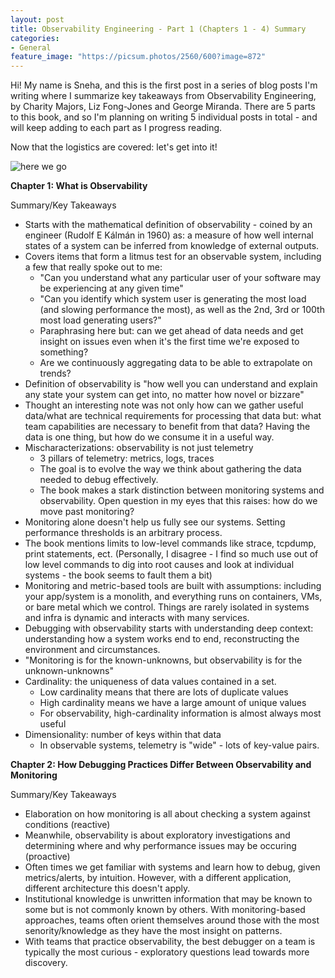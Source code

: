 ```yaml
---
layout: post
title: Observability Engineering - Part 1 (Chapters 1 - 4) Summary
categories:
- General
feature_image: "https://picsum.photos/2560/600?image=872"
---
```


Hi! My name is Sneha, and this is the first post in a series of blog posts I'm writing where I summarize key takeaways from Observability Engineering, by Charity Majors, Liz Fong-Jones and George Miranda. There are 5 parts to this book, and so I'm planning on writing 5 individual posts in total - and will keep adding to each part as I progress reading.

Now that the logistics are covered: let's get into it!

![here we go](https://media2.giphy.com/media/v1.Y2lkPTc5MGI3NjExeTk4YTAxZHMyYzdjOWxvemg3djA0NXh6dWFnNGlzaHVlaGY4anVscCZlcD12MV9pbnRlcm5hbF9naWZfYnlfaWQmY3Q9Zw/dSSbVlZgIXBtv2gK5k/giphy.gif)

<b> Chapter 1: What is Observability </b>

Summary/Key Takeaways

- Starts with the mathematical definition of observability - coined by an engineer (Rudolf E Kálmán in 1960) as: a measure of how well internal states of a system can be inferred from knowledge of external outputs.
- Covers items that form a litmus test for an observable system, including a few that really spoke out to me:
    - "Can you understand what any particular user of your software may be experiencing at any given time"
    - "Can you identify which system user is generating the most load (and slowing performance the most), as well as the 2nd, 3rd or 100th most load generating users?"
    - Paraphrasing here but: can we get ahead of data needs and get insight on issues even when it's the first time we're exposed to something? 
    - Are we continuously aggregating data to be able to extrapolate on trends?
- Definition of observability is "how well you can understand and explain any state your system can get into, no matter how novel or bizzare"
- Thought an interesting note was not only how can we gather useful data/what are technical requirements for processing that data but: what team capabilities are necessary to benefit from that data? Having the data is one thing, but how do we consume it in a useful way.
- Mischaracterizations: observability is not just telemetry
    - 3 pillars of telemetry: metrics, logs, traces
    - The goal is to evolve the way we think about gathering the data needed to debug effectively.
    - The book makes a stark distinction between monitoring systems and observability. Open question in my eyes that this raises: how do we move past monitoring?
- Monitoring alone doesn't help us fully see our systems. Setting performance thresholds is an arbitrary process.
- The book mentions limits to low-level commands like strace, tcpdump, print statements, ect. (Personally, I disagree - I find so much use out of low level commands to dig into root causes and look at individual systems - the book seems to fault them a bit)
- Monitoring and metric-based tools are built with assumptions: including your app/system is a monolith, and everything runs on containers, VMs, or bare metal which we control. Things are rarely isolated in systems and infra is dynamic and interacts with many services.
- Debugging with observability starts with understanding deep context: understanding how a system works end to end, reconstructing the environment and circumstances. 
- "Monitoring is for the known-unknowns, but observability is for the unknown-unknowns"
- Cardinality: the uniqueness of data values contained in a set. 
    - Low cardinality means that there are lots of duplicate values
    - High cardinality means we have a large amount of unique values
    - For observability, high-cardinality information is almost always most useful
- Dimensionality: number of keys within that data
    - In observable systems, telemetry is "wide" - lots of key-value pairs. 

<b> Chapter 2: How Debugging Practices Differ Between Observability and Monitoring </b>

Summary/Key Takeaways

- Elaboration on how monitoring is all about checking a system against conditions (reactive)
- Meanwhile, observability is about exploratory investigations and determining where and why performance issues may be occuring (proactive)
- Often times we get familiar with systems and learn how to debug, given metrics/alerts, by intuition. However, with a different application, different architecture this doesn't apply.
- Institutional knowledge is unwritten information that may be known to some but is not commonly known by others. With monitoring-based approaches, teams often orient themselves around those with the most senority/knowledge as they have the most insight on patterns.
- With teams that practice observability, the best debugger on a team is typically the most curious - exploratory questions lead towards more discovery.
